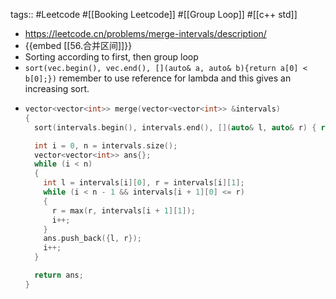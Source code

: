 tags:: #Leetcode #[[Booking Leetcode]] #[[Group Loop]] #[[c++ std]]

- https://leetcode.cn/problems/merge-intervals/description/
- {{embed [[56.合并区间]]}}
- Sorting according to first, then group loop
- `sort(vec.begin(), vec.end(), [](auto& a, auto& b){return a[0] < b[0];})` remember to use reference for lambda and this gives an increasing sort.
- ```cpp
  vector<vector<int>> merge(vector<vector<int>> &intervals)
  {
    sort(intervals.begin(), intervals.end(), [](auto& l, auto& r) { return l[0] < r[0]; });
  
    int i = 0, n = intervals.size();
    vector<vector<int>> ans{};
    while (i < n)
    {
      int l = intervals[i][0], r = intervals[i][1];
      while (i < n - 1 && intervals[i + 1][0] <= r)
      {
        r = max(r, intervals[i + 1][1]);
        i++;
      }
      ans.push_back({l, r});
      i++;
    }
  
    return ans;
  }
  ```
